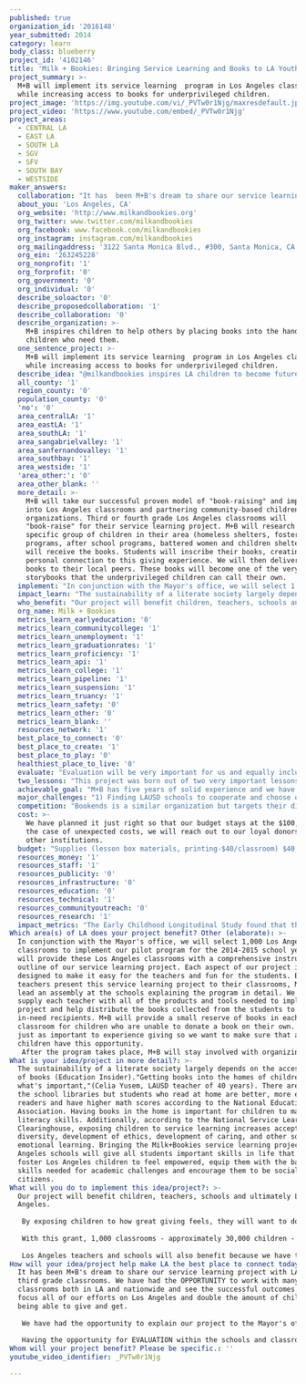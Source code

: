 ```yaml
---
published: true
organization_id: '2016148'
year_submitted: 2014
category: learn
body_class: blueberry
project_id: '4102146'
title: 'Milk + Bookies: Bringing Service Learning and Books to LA Youth'
project_summary: >-
  M+B will implement its service learning  program in Los Angeles classrooms 
  while increasing access to books for underprivileged children.
project_image: 'https://img.youtube.com/vi/_PVTw0r1Njg/maxresdefault.jpg'
project_video: 'https://www.youtube.com/embed/_PVTw0r1Njg'
project_areas:
  - CENTRAL LA
  - EAST LA
  - SOUTH LA
  - SGV
  - SFV
  - SOUTH BAY
  - WESTSIDE
maker_answers:
  collaboration: "It has  been M+B's dream to share our service learning project with LAUSD's third grade classrooms. We have had the OPPORTUNITY to work with many other classrooms both in LA and nationwide and see the successful outcomes. We will focus all of our efforts on Los Angeles and double the amount of children being able to give and get.\r\n\r\nWe have had the opportunity to explain our project to the Mayor's office and discuss our program. We have spoken with LAUSD teachers and know that there is a NEED FOR SERVICE LEARNING PROJECTS that are not time consuming for them. Everything will be in place for the classrooms including supplies, teacher outlines and lesson plans, and volunteers and recipients.\r\n\r\nHaving the opportunity for EVALUATION within the schools and classrooms is another key factor to determine the success of the collaboration. We will collect as many surveys and information as possible from the children and the teachers after their \"book raisers.\"\r\n\r\n\r\n\r\n"
  about_you: 'Los Angeles, CA'
  org_website: 'http://www.milkandbookies.org'
  org_twitter: www.twitter.com/milkandbookies
  org_facebook: www.facebook.com/milkandbookies
  org_instagram: instagram.com/milkandbookies
  org_mailingaddress: '3122 Santa Monica Blvd., #300, Santa Monica, CA 90404'
  org_ein: '263245228'
  org_nonprofit: '1'
  org_forprofit: '0'
  org_government: '0'
  org_individual: '0'
  describe_soloactor: '0'
  describe_proposedcollaboration: '1'
  describe_collaboration: '0'
  describe_organization: >-
    M+B inspires children to help others by placing books into the hands of
    children who need them.
  one_sentence_project: >-
    M+B will implement its service learning  program in Los Angeles classrooms 
    while increasing access to books for underprivileged children.
  describe_idea: "@milkandbookies inspires LA children to become future philanthropists through giving books to local underprivileged children.\r\n"
  all_county: '1'
  region_county: '0'
  population_county: '0'
  'no': '0'
  area_centralLA: '1'
  area_eastLA: '1'
  area_southLA: '1'
  area_sangabrielvalley: '1'
  area_sanfernandovalley: '1'
  area_southbay: '1'
  area_westside: '1'
  'area_other:': '0'
  area_other_blank: ''
  more_detail: >-
    M+B will take our successful proven model of "book-raising" and implement it
    into Los Angeles classrooms and partnering community-based children's
    organizations. Third or fourth grade Los Angeles classrooms will
    "book-raise" for their service learning project. M+B will research a
    specific group of children in their area (homeless shelters, foster kid
    programs, after school programs, battered women and children shelters) that
    will receive the books. Students will inscribe their books, creating a
    personal connection to this giving experience. We will then deliver the
    books to their local peers. These books will become one of the very first
    storybooks that the underprivileged children can call their own. 
  implement: "In conjunction with the Mayor's office, we will select 1,000 Los Angeles classrooms to implement our pilot program for the 2014-2015 school year. M+B will provide these Los Angeles classrooms with a comprehensive instructional outline of our service learning project. Each aspect of our project is designed to make it easy for the teachers and fun for the students. Before the teachers present this service learning project to their classrooms, M+B will lead an assembly at the schools explaining the program in detail. We will supply each teacher with all of the products and tools needed to implement the project and help distribute the books collected from the students to local in-need recipients. M+B will provide a small reserve of books in each classroom for children who are unable to donate a book on their own. It is just as important to experience giving so we want to make sure that all children have this opportunity.\r\nAfter the program takes place, M+B will stay involved with organizing transport of the books from the schools to the local children in need.\r\n\r\n"
  impact_learn: "The sustainability of a literate society largely depends on the accessibility of books (Education Insider).\"Getting books into the homes of children is what's important,\"(Celia Yusem, LAUSD teacher of 40 years). There are books in the school libraries but students who read at home are better, more efficient readers and have higher math scores according to the National Education Association. Having books in the home is important for children to master literacy skills. Additionally, according to the National Service Learning Clearinghouse, exposing children to service learning increases acceptance of diversity, development of ethics, development of caring, and other social emotional learning. Bringing the Milk+Bookies service learning project to Los Angeles schools will  give all students important skills in life that will foster Los Angeles children to feel empowered, equip them with the basic skills needed for academic challenges and encourage them to be socially-minded citizens.\r\n\r\n\r\n"
  who_benefit: "Our project will benefit children, teachers, schools and ultimately Los Angeles.\r\n \r\nBy exposing children to how great giving feels, they will want to do it again and again. With a purposeful format to impact each child, we aim to make a real imprint on their lives and watch as they set out to recreate that “do good” feeling.\r\n\r\nWith this grant, 1,000 classrooms - approximately 30,000 children - will be impacted by our program. More than 30,000 books will be distributed to at-risk, in-need children. The byproduct of our organization's mission is getting underprivileged children age appropriate books to help them with literacy, help them dream bigger and help them feel inspired.\r\n\r\nLos Angeles teachers and schools will also benefit because we have the resources and materials ready for them. Their service learning project comes ready-made and will be distributed without any extra time and energy on their end. With all of the budget shortfalls, there is no extra time or money for classrooms to supply the children with all of these materials let alone carry out steps for finding recipients and helping organize distribution.\r\n\r\n\r\n\r\n "
  org_name: Milk + Bookies
  metrics_learn_earlyeducation: '0'
  metrics_learn_communitycollege: '1'
  metrics_learn_unemployment: '1'
  metrics_learn_graduationrates: '1'
  metrics_learn_proficiency: '1'
  metrics_learn_api: '1'
  metrics_learn_college: '1'
  metrics_learn_pipeline: '1'
  metrics_learn_suspension: '1'
  metrics_learn_truancy: '1'
  metrics_learn_safety: '0'
  metrics_learn_other: '0'
  metrics_learn_blank: ''
  resources_network: '1'
  best_place_to_connect: '0'
  best_place_to_create: '1'
  best_place_to_play: '0'
  healthiest_place_to_live: '0'
  evaluate: "Evaluation will be very important for us and equally includes each group below. \r\n1. We will include post \"book raiser\" forms for the teachers to hand out to the children who donated books. We will take photos at the events, hand out simple survey questionnaires and interview some of the children while they are filling out their bookplates (little inscriptions written by the giving child and placed in the front of the book). \r\n\r\n2. We will assess:  how the teachers and schools respond, which schools accept the program for their service learning project, what part of the school-year they decide to implement it, how easy or difficult it is  to get schools involved, and how many books are collected in each classroom and overall.\r\n\r\n3. We will distribute survey questionnaires to the organizations who received the books and there will be follow-up after they have distributed the books to the children they service. The organization will gather reactions from the children who receive the books and will use that information to encourage future schools and organizations who inquire about the children's responses. We will also reach out to the shelters, foster groups and after school programs in subsequent years to see how the children are performing in their schools and in their lives.\r\n"
  two_lessons: "This project was born out of two very important lessons Milk+Bookies has learned over our 5 years of hosting our program locally and nationwide.\r\n\r\n1) Kids, no matter their age or socioeconomic status, are naturally drawn to giving back. We have witnessed first hand the power of introducing service learning to students from a young age - our past participants have gone on to give back to their community through volunteering at food pantries, animal shelters, and even becoming interns at Milk+Bookies headquarters. \r\n\r\n2) The most direct way to teach children about giving back is through the schools, but, unfortunately, teachers are often too overtasked to take on a service learning project. Because of this lesson, we have streamlined our project so that teachers have everything they need in one box. We take care of all the logistics and gather all of the materials to help bring service learning to students without overwhelming the teachers. \r\n\r\n\r\n"
  achievable_goal: "M+B has five years of solid experience and we have seen success from our program peppered all over the country. We have hosted events in 269 cities and have been able to give books to 213 underprivileged children's groups nationwide. \r\nBeing a Los Angeles based organization, we can focus all of our efforts locally making it that much more manageable.\r\nOur proposal is an achievable goal because the program is already in place, we know all of the materials needed and we have the information and experience to implement this project. \r\nWith the grant money we will have the resources to purchase all of the supplies, hire an extra staff member and cover all of the costs for the travel and outreach.\r\nWe also have a dedicated group of interns and volunteers who are always excited to travel to the recipient group. It is the most rewarding part of our job as well as their internship so they jump at the chance to go."
  major_challenges: "1) Finding LAUSD schools to cooperate and choose our program for their service learning project may be a challenge. We have met with the Mayor's office to go over our program in more detail and discuss needs in specific districts.  In addition to LAUSD, there are other USDs in Los Angeles, including Beverly Hills, Santa Monica/ Malibu, Compton and Las Virgines as well charter and private schools, with whom we have relationships. \r\n\r\n2) The most direct way to teach children about giving back is through the schools, but, unfortunately, teachers are often too overtasked to take on a service learning project. Because of this lesson, we have streamlined our project so that teachers have everything they need in one box. We take care of all the logistics and gather all of the materials to help bring service learning to students without overwhelming the teachers. \r\n"
  competition: "Bookends is a similar organization but targets their distribution from one school to another. The books only stay on campus. Statistics show that literacy pinpoints the lack of appropriate reading material at home. Milk + Bookies makes sure the books are given to the children to keep at home. Bookends and other organizations like them are well respected and successful and will only complement our mission of inspiring a generation of philanthropists and increasing access to books for underprivileged children.\r\n"
  cost: >-
    We have planned it just right so that our budget stays at the $100,000. In
    the case of unexpected costs, we will reach out to our loyal donors and
    other institutions. 
  budget: "Supplies (lesson box materials, printing-$40/classroom) $40,000\r\nStaff $30,000\r\nVolunteers (travel, parking, meals) $10,000\r\nDocumentation (database, photography, surveys) $2,500\r\nOverhead/indirect $15,000\r\nOutreach $2,500"
  resources_money: '1'
  resources_staff: '1'
  resources_publicity: '0'
  resources_infrastructure: '0'
  resources_education: '0'
  resources_technical: '1'
  resources_communityoutreach: '0'
  resources_research: '1'
  impact_metrics: "The Early Childhood Longitudinal Study found that the children who were read to at least three times a week by a family member were almost twice as likely to score in the top 25%\L in reading compared to children who were read to less than 3 times a week. (U.S. Department of Education)\r\n\r\nFindings show higher-than-average scores among students who reported more types of reading material at home. (The Nation’s Report Card: Fourth-Grade Reading).\r\n\r\nOther research finds that low academic achievement and weak basic skills are other major reasons for truancy…warning signs are often evident in the elementary school years. As well as, Hispanic students in the United States are entering schools at a disadvantage because of a lack of exposure to literacy activities at home. The mathematics achievement gap is similar to that of reading scores. Low income fourth graders scored close to 30 points lower than their classmates in reading.\r\n\r\nStatistics show 8th and 12th graders in similar low income families without age appropriate reading materials in the home resemble the fourth graders achievement gap. Many studies show that there is a direct correlation between illiteracy and academic/school failure. Literacy, confidence and character development lead children on a path to success in any school subject and ultimately anything they set out to achieve academically. Milk + Bookies  empowers children by giving them books to read and give so that ultimately they will become Los Angeles's next generation of confident and compassionate leaders.\r\n\r\n\r\n\r\n\r\n\r\n\r\n\r\n"
Which area(s) of LA does your project benefit? Other (elaborate): >-
  In conjunction with the Mayor's office, we will select 1,000 Los Angeles
  classrooms to implement our pilot program for the 2014-2015 school year. M+B
  will provide these Los Angeles classrooms with a comprehensive instructional
  outline of our service learning project. Each aspect of our project is
  designed to make it easy for the teachers and fun for the students. Before the
  teachers present this service learning project to their classrooms, M+B will
  lead an assembly at the schools explaining the program in detail. We will
  supply each teacher with all of the products and tools needed to implement the
  project and help distribute the books collected from the students to local
  in-need recipients. M+B will provide a small reserve of books in each
  classroom for children who are unable to donate a book on their own. It is
  just as important to experience giving so we want to make sure that all
  children have this opportunity.
   After the program takes place, M+B will stay involved with organizing transport of the books from the schools to the local children in need.
What is your idea/project in more detail?: >-
  The sustainability of a literate society largely depends on the accessibility
  of books (Education Insider)."Getting books into the homes of children is
  what's important,"(Celia Yusem, LAUSD teacher of 40 years). There are books in
  the school libraries but students who read at home are better, more efficient
  readers and have higher math scores according to the National Education
  Association. Having books in the home is important for children to master
  literacy skills. Additionally, according to the National Service Learning
  Clearinghouse, exposing children to service learning increases acceptance of
  diversity, development of ethics, development of caring, and other social
  emotional learning. Bringing the Milk+Bookies service learning project to Los
  Angeles schools will give all students important skills in life that will
  foster Los Angeles children to feel empowered, equip them with the basic
  skills needed for academic challenges and encourage them to be socially-minded
  citizens.
What will you do to implement this idea/project?: >-
  Our project will benefit children, teachers, schools and ultimately Los
  Angeles.
    
   By exposing children to how great giving feels, they will want to do it again and again. With a purposeful format to impact each child, we aim to make a real imprint on their lives and watch as they set out to recreate that “do good” feeling.
   
   With this grant, 1,000 classrooms - approximately 30,000 children - will be impacted by our program. More than 30,000 books will be distributed to at-risk, in-need children. The byproduct of our organization's mission is getting underprivileged children age appropriate books to help them with literacy, help them dream bigger and help them feel inspired.
   
   Los Angeles teachers and schools will also benefit because we have the resources and materials ready for them. Their service learning project comes ready-made and will be distributed without any extra time and energy on their end. With all of the budget shortfalls, there is no extra time or money for classrooms to supply the children with all of these materials let alone carry out steps for finding recipients and helping organize distribution.
How will your idea/project help make LA the best place to connect today? In LA2050?: >-
  It has been M+B's dream to share our service learning project with LAUSD's
  third grade classrooms. We have had the OPPORTUNITY to work with many other
  classrooms both in LA and nationwide and see the successful outcomes. We will
  focus all of our efforts on Los Angeles and double the amount of children
  being able to give and get.
   
   We have had the opportunity to explain our project to the Mayor's office and discuss our program. We have spoken with LAUSD teachers and know that there is a NEED FOR SERVICE LEARNING PROJECTS that are not time consuming for them. Everything will be in place for the classrooms including supplies, teacher outlines and lesson plans, and volunteers and recipients.
   
   Having the opportunity for EVALUATION within the schools and classrooms is another key factor to determine the success of the collaboration. We will collect as many surveys and information as possible from the children and the teachers after their "book raisers."
Whom will your project benefit? Please be specific.: ''
youtube_video_identifier: _PVTw0r1Njg

---
```

